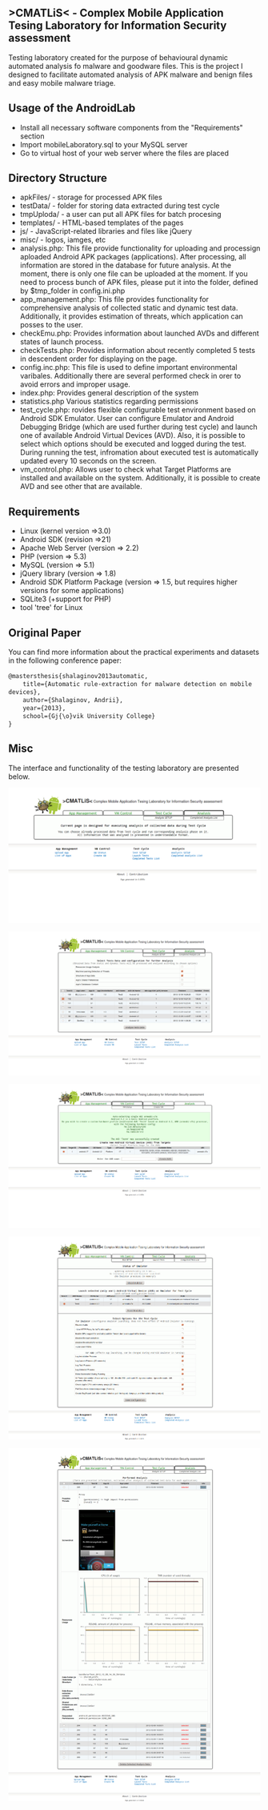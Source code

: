 ## >CMATLiS< - Complex Mobile Application Tesing Laboratory for Information Security assessment 

Testing laboratory created for the purpose of behavioural dynamic automated analysis fo malware and goodware files. This is the project I designed to facilitate automated analysis of APK malware and benign files and easy mobile malware triage.

## Usage of the AndroidLab
- Install all necessary software components from the "Requirements" section
- Import mobileLaboratory.sql to your MySQL server
- Go to virtual host of your web server where the files are placed


## Directory Structure
- apkFiles/ -  storage for processed APK files
- testData/ -  folder for storing data extracted during test cycle
- tmpUploda/ - a user can put all APK files for batch procesing
- templates/ - HTML-based templates of the pages
- js/ - JavaScript-related libraries and files like jQuery
- misc/ - logos, iamges, etc
- analysis.php: This file provide functionality for uploading and processign aploaded Android APK packages (applications). After processing, all information are stored in the database for future analysis.  At the moment, there is only one file can be uploaded at the moment. 
  If you need to process bunch of APK files, please put it into the folder, defined by $tmp_folder in config.ini.php
- app_management.php: This file provides functionality for comprehensive analysis of collected static and dynamic test data. Additionally, it provides estimation of threats, which application can posses to the user. 
- checkEmu.php: Provides information about launched AVDs and different states of launch process.
- checkTests.php: Provides information about recently completed 5 tests in descendent order for displaying on the page.  
- config.inc.php: This file is used to define important environmental varibales. Additionally there are several performed check in orer to avoid errors and improper usage.
- index.php: Provides general description of the system
- statistics.php Various statistics regarding permissions
- test_cycle.php: rovides flexible configurable test environment based on Android SDK Emulator. User can configure Emulator and Android Debugging Bridge (which are used further during test cycle) and launch one of available Android Virtual Devices (AVD).  Also, it is possible to select which options should be executed and logged during the test. During running the test, infromation about executed test is automatically updated every 10 seconds on the screen. 
- vm_control.php:  Allows user to check what Target Platforms are installed and available on the system. Additionally, it is possible to create AVD and see other that are available.


## Requirements

- Linux (kernel version =>3.0)
- Android SDK (revision =>21)
- Apache Web Server (version => 2.2)
- PHP (version => 5.3)
- MySQL (version => 5.1) 
- jQuery library (version => 1.8)
- Android SDK Platform Package (version => 1.5, but requires higher versions for some applications)
- SQLite3 (+support for PHP)
- tool 'tree' for Linux

## Original Paper

You can find more information about the practical experiments and datasets in the following conference paper:

	@mastersthesis{shalaginov2013automatic,
		title={Automatic rule-extraction for malware detection on mobile devices},
		author={Shalaginov, Andrii},
		year={2013},
		school={Gj{\o}vik University College}
	}


## Misc

The interface and functionality of the testing laboratory are presented below.

![Analysis](analysis.png)

![Setup of analysis](analysis_setup.png)

![Android VM setup](vm_create.png)

![Test configuration](test_conf.png)

![Results from analsis](analysis_desc.png)
